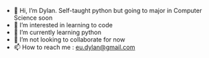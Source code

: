 - 👋 Hi, I’m Dylan. Self-taught python but going to major in Computer Science soon
- 👀 I’m interested in learning to code
- 🌱 I’m currently learning python
- 💞️ I’m not looking to collaborate for now 
- 📫 How to reach me : eu.dylan@gmail.com

<!---
dylan-1006/dylan-1006 is a ✨ special ✨ repository because its `README.md` (this file) appears on your GitHub profile.
You can click the Preview link to take a look at your changes.
--->
